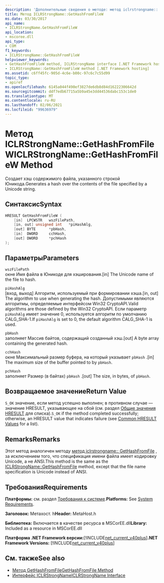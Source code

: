 ```yaml
---
description: 'Дополнительные сведения о методе: метод iclrstrongname:: GetHashFromFileW'
title: Метод ICLRStrongName::GetHashFromFileW
ms.date: 03/30/2017
api_name:
- ICLRStrongName.GetHashFromFileW
api_location:
- mscoree.dll
api_type:
- COM
f1_keywords:
- ICLRStrongName::GetHashFromFileW
helpviewer_keywords:
- GetHashFromFileW method, ICLRStrongName interface [.NET Framework hosting]
- ICLRStrongName::GetHashFromFileW method [.NET Framework hosting]
ms.assetid: c6ff45fc-905d-4c6e-b00c-97c6c7c55d99
topic_type:
- apiref
ms.openlocfilehash: 6145a044f490ef3827de6db8d84d16222306642d
ms.sourcegitcommit: ddf7edb67715a5b9a45e3dd44536dabc153c1de0
ms.translationtype: MT
ms.contentlocale: ru-RU
ms.lasthandoff: 02/06/2021
ms.locfileid: "99636979"
---
```

# <a name="iclrstrongnamegethashfromfilew-method"></a><span data-ttu-id="41846-103">Метод ICLRStrongName::GetHashFromFileW</span><span class="sxs-lookup"><span data-stu-id="41846-103">ICLRStrongName::GetHashFromFileW Method</span></span>

<span data-ttu-id="41846-104">Создает хэш содержимого файла, указанного строкой Юникода.</span><span class="sxs-lookup"><span data-stu-id="41846-104">Generates a hash over the contents of the file specified by a Unicode string.</span></span>  
  
## <a name="syntax"></a><span data-ttu-id="41846-105">Синтаксис</span><span class="sxs-lookup"><span data-stu-id="41846-105">Syntax</span></span>  
  
```cpp  
HRESULT GetHashFromFileW (
    [in]  LPCWSTR   wszFilePath,  
    [in, out] unsigned int   *piHashAlg,  
    [out] BYTE      *pbHash,  
    [in]  DWORD     cchHash,  
    [out] DWORD     *pchHash  
);
```  
  
## <a name="parameters"></a><span data-ttu-id="41846-106">Параметры</span><span class="sxs-lookup"><span data-stu-id="41846-106">Parameters</span></span>  

 `wszFilePath`  
 <span data-ttu-id="41846-107">окне Имя файла в Юникоде для хэширования.</span><span class="sxs-lookup"><span data-stu-id="41846-107">[in] The Unicode name of the file to hash.</span></span>  
  
 `piHashAlg`  
 <span data-ttu-id="41846-108">[вход, выход] Алгоритм, используемый при формировании хэша.</span><span class="sxs-lookup"><span data-stu-id="41846-108">[in, out] The algorithm to use when generating the hash.</span></span> <span data-ttu-id="41846-109">Допустимыми являются алгоритмы, определяемые интерфейсом Win32 CryptoAPI.</span><span class="sxs-lookup"><span data-stu-id="41846-109">Valid algorithms are those defined by the Win32 CryptoAPI.</span></span> <span data-ttu-id="41846-110">Если параметр `piHashAlg` имеет значение 0, используется алгоритм по умолчанию CALG_SHA-1.</span><span class="sxs-lookup"><span data-stu-id="41846-110">If `piHashAlg` is set to 0, the default algorithm CALG_SHA-1 is used.</span></span>  
  
 `pbHash`  
 <span data-ttu-id="41846-111">заполняет Массив байтов, содержащий созданный хэш.</span><span class="sxs-lookup"><span data-stu-id="41846-111">[out] A byte array containing the generated hash.</span></span>  
  
 `cchHash`  
 <span data-ttu-id="41846-112">окне Максимальный размер буфера, на который указывает `pbHash` .</span><span class="sxs-lookup"><span data-stu-id="41846-112">[in] The maximum size of the buffer pointed to by `pbHash`.</span></span>  
  
 `pchHash`  
 <span data-ttu-id="41846-113">заполняет Размер (в байтах) `pbHash` .</span><span class="sxs-lookup"><span data-stu-id="41846-113">[out] The size, in bytes, of `pbHash`.</span></span>  
  
## <a name="return-value"></a><span data-ttu-id="41846-114">Возвращаемое значение</span><span class="sxs-lookup"><span data-stu-id="41846-114">Return Value</span></span>  

 <span data-ttu-id="41846-115">`S_OK` значение, если метод успешно выполнен; в противном случае — значение HRESULT, указывающее на сбой (см. раздел [Общие значения HRESULT](/windows/win32/seccrypto/common-hresult-values) для списка).</span><span class="sxs-lookup"><span data-stu-id="41846-115">`S_OK` if the method completed successfully; otherwise, an HRESULT value that indicates failure (see [Common HRESULT Values](/windows/win32/seccrypto/common-hresult-values) for a list).</span></span>  
  
## <a name="remarks"></a><span data-ttu-id="41846-116">Remarks</span><span class="sxs-lookup"><span data-stu-id="41846-116">Remarks</span></span>  

 <span data-ttu-id="41846-117">Этот метод аналогичен методу [метод iclrstrongname:: GetHashFromFile](iclrstrongname-gethashfromfile-method.md) , за исключением того, что спецификация имени файла имеет кодировку Unicode, а не ANSI.</span><span class="sxs-lookup"><span data-stu-id="41846-117">This method is the same as the [ICLRStrongName::GetHashFromFile](iclrstrongname-gethashfromfile-method.md) method, except that the file name specification is Unicode instead of ANSI.</span></span>  
  
## <a name="requirements"></a><span data-ttu-id="41846-118">Требования</span><span class="sxs-lookup"><span data-stu-id="41846-118">Requirements</span></span>  

 <span data-ttu-id="41846-119">**Платформы:** см. раздел [Требования к системе](../../get-started/system-requirements.md).</span><span class="sxs-lookup"><span data-stu-id="41846-119">**Platforms:** See [System Requirements](../../get-started/system-requirements.md).</span></span>  
  
 <span data-ttu-id="41846-120">**Заголовок:** Метахост. h</span><span class="sxs-lookup"><span data-stu-id="41846-120">**Header:** MetaHost.h</span></span>  
  
 <span data-ttu-id="41846-121">**Библиотека:** Включается в качестве ресурса в MSCorEE.dll</span><span class="sxs-lookup"><span data-stu-id="41846-121">**Library:** Included as a resource in MSCorEE.dll</span></span>  
  
 <span data-ttu-id="41846-122">**Платформа .NET Framework версии:**[!INCLUDE[net_current_v40plus](../../../../includes/net-current-v40plus-md.md)]</span><span class="sxs-lookup"><span data-stu-id="41846-122">**.NET Framework Versions:** [!INCLUDE[net_current_v40plus](../../../../includes/net-current-v40plus-md.md)]</span></span>  
  
## <a name="see-also"></a><span data-ttu-id="41846-123">См. также</span><span class="sxs-lookup"><span data-stu-id="41846-123">See also</span></span>

- [<span data-ttu-id="41846-124">Метод GetHashFromFile</span><span class="sxs-lookup"><span data-stu-id="41846-124">GetHashFromFile Method</span></span>](iclrstrongname-gethashfromfile-method.md)
- [<span data-ttu-id="41846-125">Интерфейс ICLRStrongName</span><span class="sxs-lookup"><span data-stu-id="41846-125">ICLRStrongName Interface</span></span>](iclrstrongname-interface.md)
